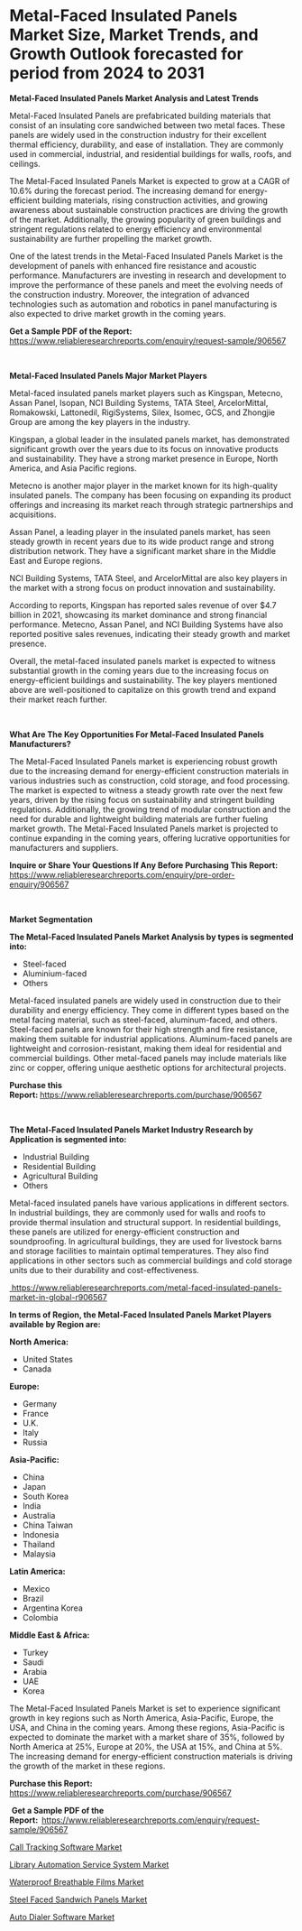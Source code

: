 <p><h1>Metal-Faced Insulated Panels Market Size, Market Trends, and Growth Outlook forecasted for period from 2024 to 2031</h1></p><p><strong>Metal-Faced Insulated Panels Market Analysis and Latest Trends</strong></p>
<p><p>Metal-Faced Insulated Panels are prefabricated building materials that consist of an insulating core sandwiched between two metal faces. These panels are widely used in the construction industry for their excellent thermal efficiency, durability, and ease of installation. They are commonly used in commercial, industrial, and residential buildings for walls, roofs, and ceilings.</p><p>The Metal-Faced Insulated Panels Market is expected to grow at a CAGR of 10.6% during the forecast period. The increasing demand for energy-efficient building materials, rising construction activities, and growing awareness about sustainable construction practices are driving the growth of the market. Additionally, the growing popularity of green buildings and stringent regulations related to energy efficiency and environmental sustainability are further propelling the market growth.</p><p>One of the latest trends in the Metal-Faced Insulated Panels Market is the development of panels with enhanced fire resistance and acoustic performance. Manufacturers are investing in research and development to improve the performance of these panels and meet the evolving needs of the construction industry. Moreover, the integration of advanced technologies such as automation and robotics in panel manufacturing is also expected to drive market growth in the coming years.</p></p>
<p><strong>Get a Sample PDF of the Report:&nbsp;</strong> <a href="https://www.reliableresearchreports.com/enquiry/request-sample/906567">https://www.reliableresearchreports.com/enquiry/request-sample/906567</a></p>
<p>&nbsp;</p>
<p><strong>Metal-Faced Insulated Panels Major Market Players</strong></p>
<p><p>Metal-faced insulated panels market players such as Kingspan, Metecno, Assan Panel, Isopan, NCI Building Systems, TATA Steel, ArcelorMittal, Romakowski, Lattonedil, RigiSystems, Silex, Isomec, GCS, and Zhongjie Group are among the key players in the industry. </p><p>Kingspan, a global leader in the insulated panels market, has demonstrated significant growth over the years due to its focus on innovative products and sustainability. They have a strong market presence in Europe, North America, and Asia Pacific regions. </p><p>Metecno is another major player in the market known for its high-quality insulated panels. The company has been focusing on expanding its product offerings and increasing its market reach through strategic partnerships and acquisitions.</p><p>Assan Panel, a leading player in the insulated panels market, has seen steady growth in recent years due to its wide product range and strong distribution network. They have a significant market share in the Middle East and Europe regions.</p><p>NCI Building Systems, TATA Steel, and ArcelorMittal are also key players in the market with a strong focus on product innovation and sustainability.</p><p>According to reports, Kingspan has reported sales revenue of over $4.7 billion in 2021, showcasing its market dominance and strong financial performance. Metecno, Assan Panel, and NCI Building Systems have also reported positive sales revenues, indicating their steady growth and market presence.</p><p>Overall, the metal-faced insulated panels market is expected to witness substantial growth in the coming years due to the increasing focus on energy-efficient buildings and sustainability. The key players mentioned above are well-positioned to capitalize on this growth trend and expand their market reach further.</p></p>
<p>&nbsp;</p>
<p><strong>What Are The Key Opportunities For Metal-Faced Insulated Panels Manufacturers?</strong></p>
<p><p>The Metal-Faced Insulated Panels market is experiencing robust growth due to the increasing demand for energy-efficient construction materials in various industries such as construction, cold storage, and food processing. The market is expected to witness a steady growth rate over the next few years, driven by the rising focus on sustainability and stringent building regulations. Additionally, the growing trend of modular construction and the need for durable and lightweight building materials are further fueling market growth. The Metal-Faced Insulated Panels market is projected to continue expanding in the coming years, offering lucrative opportunities for manufacturers and suppliers.</p></p>
<p><strong>Inquire or Share Your Questions If Any Before Purchasing This Report:</strong> <a href="https://www.reliableresearchreports.com/enquiry/pre-order-enquiry/906567">https://www.reliableresearchreports.com/enquiry/pre-order-enquiry/906567</a></p>
<p>&nbsp;</p>
<p><strong>Market Segmentation</strong></p>
<p><strong>The Metal-Faced Insulated Panels Market Analysis by types is segmented into:</strong></p>
<p><ul><li>Steel-faced</li><li>Aluminium-faced</li><li>Others</li></ul></p>
<p><p>Metal-faced insulated panels are widely used in construction due to their durability and energy efficiency. They come in different types based on the metal facing material, such as steel-faced, aluminum-faced, and others. Steel-faced panels are known for their high strength and fire resistance, making them suitable for industrial applications. Aluminum-faced panels are lightweight and corrosion-resistant, making them ideal for residential and commercial buildings. Other metal-faced panels may include materials like zinc or copper, offering unique aesthetic options for architectural projects.</p></p>
<p><strong>Purchase this Report:&nbsp;</strong><a href="https://www.reliableresearchreports.com/purchase/906567">https://www.reliableresearchreports.com/purchase/906567</a></p>
<p>&nbsp;</p>
<p><strong>The Metal-Faced Insulated Panels Market Industry Research by Application is segmented into:</strong></p>
<p><ul><li>Industrial Building</li><li>Residential Building</li><li>Agricultural Building</li><li>Others</li></ul></p>
<p><p>Metal-faced insulated panels have various applications in different sectors. In industrial buildings, they are commonly used for walls and roofs to provide thermal insulation and structural support. In residential buildings, these panels are utilized for energy-efficient construction and soundproofing. In agricultural buildings, they are used for livestock barns and storage facilities to maintain optimal temperatures. They also find applications in other sectors such as commercial buildings and cold storage units due to their durability and cost-effectiveness.</p></p>
<p><a href="https://www.reliableresearchreports.com/metal-faced-insulated-panels-market-in-global-r906567">&nbsp;https://www.reliableresearchreports.com/metal-faced-insulated-panels-market-in-global-r906567</a></p>
<p><strong>In terms of Region, the Metal-Faced Insulated Panels Market Players available by Region are:</strong></p>
<p>
    <p> <strong> North America: </strong>
        <ul>
            <li>United States</li>
            <li>Canada</li>
        </ul>
        </p> 
    <p> <strong> Europe: </strong>
        <ul>
            <li>Germany</li>
            <li>France</li>
            <li>U.K.</li>
            <li>Italy</li>
            <li>Russia</li>
        </ul>
        </p> 
    <p> <strong> Asia-Pacific: </strong>
        <ul>
            <li>China</li>
            <li>Japan</li>
            <li>South Korea</li>
            <li>India</li>
            <li>Australia</li>
            <li>China Taiwan</li>
            <li>Indonesia</li>
            <li>Thailand</li>
            <li>Malaysia</li>
        </ul>
        </p> 
    <p> <strong> Latin America: </strong>
        <ul>
            <li>Mexico</li>
            <li>Brazil</li>
            <li>Argentina Korea</li>
            <li>Colombia</li>
        </ul>
        </p> 
    <p> <strong> Middle East & Africa: </strong>
        <ul>
            <li>Turkey</li>
            <li>Saudi</li>
            <li>Arabia</li>
            <li>UAE</li>
            <li>Korea</li>
        </ul>
    </p>
    </p>
<p><p>The Metal-Faced Insulated Panels Market is set to experience significant growth in key regions such as North America, Asia-Pacific, Europe, the USA, and China in the coming years. Among these regions, Asia-Pacific is expected to dominate the market with a market share of 35%, followed by North America at 25%, Europe at 20%, the USA at 15%, and China at 5%. The increasing demand for energy-efficient construction materials is driving the growth of the market in these regions.</p></p>
<p><strong>Purchase this Report: </strong><a href="https://www.reliableresearchreports.com/purchase/906567">https://www.reliableresearchreports.com/purchase/906567</a></p>
<p>&nbsp;<strong>Get a Sample PDF of the Report:&nbsp;&nbsp;</strong><a href="https://www.reliableresearchreports.com/enquiry/request-sample/906567">https://www.reliableresearchreports.com/enquiry/request-sample/906567</a></p>
<p><strong></strong></p>
<p><p><a href="https://medium.com/@ikeschumm18/future-trends-in-global-call-tracking-software-market-market-insights-and-analysis-from-2024-to-6ceb69d6a284">Call Tracking Software Market</a></p><p><a href="https://issuu.com/reportprime-2/docs/library-automation-service-system-m_b7e0607ebfa364">Library Automation Service System Market</a></p><p><a href="https://github.com/GroverBarry/Market-Research-Report-List-7/blob/main/waterproof-breathable-films-market.md">Waterproof Breathable Films Market</a></p><p><a href="https://github.com/lylyparadise/Market-Research-Report-List-5/blob/main/steel-faced-sandwich-panels-market.md">Steel Faced Sandwich Panels Market</a></p><p><a href="https://medium.com/@leneciacharles/auto-dialer-software-market-share-size-trends-industry-analysis-report-by-type-by-end-use-c9b40f4af2b8">Auto Dialer Software Market</a></p></p>